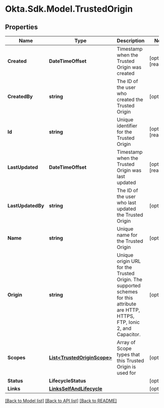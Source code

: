 # Okta.Sdk.Model.TrustedOrigin

## Properties

Name | Type | Description | Notes
------------ | ------------- | ------------- | -------------
**Created** | **DateTimeOffset** | Timestamp when the Trusted Origin was created | [optional] [readonly] 
**CreatedBy** | **string** | The ID of the user who created the Trusted Origin | [optional] 
**Id** | **string** | Unique identifier for the Trusted Origin | [optional] [readonly] 
**LastUpdated** | **DateTimeOffset** | Timestamp when the Trusted Origin was last updated | [optional] [readonly] 
**LastUpdatedBy** | **string** | The ID of the user who last updated the Trusted Origin | [optional] 
**Name** | **string** | Unique name for the Trusted Origin | [optional] 
**Origin** | **string** | Unique origin URL for the Trusted Origin. The supported schemes for this attribute are HTTP, HTTPS, FTP, Ionic 2, and Capacitor. | [optional] 
**Scopes** | [**List&lt;TrustedOriginScope&gt;**](TrustedOriginScope.md) | Array of Scope types that this Trusted Origin is used for | [optional] 
**Status** | **LifecycleStatus** |  | [optional] 
**Links** | [**LinksSelfAndLifecycle**](LinksSelfAndLifecycle.md) |  | [optional] 

[[Back to Model list]](../README.md#documentation-for-models) [[Back to API list]](../README.md#documentation-for-api-endpoints) [[Back to README]](../README.md)

